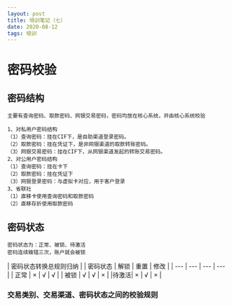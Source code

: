 ```yaml
---
layout: post
title: 培训笔记（七）
date: 2020-08-12
tags: 培训
---
```


# 密码校验
## 密码结构

```
主要有查询密码、取款密码、网银交易密码，密码均放在核心系统，并由核心系统校验
```


```
1、对私用户密码结构
（1）查询密码：挂在CIF下，是自助渠道登录密码。
（2）取款密码：挂在凭证下，是非网银渠道的取款转账密码。
（3）网银交易密码：挂在CIF下，从网银渠道发起的转账交易密码。
2、对公用户密码结构
（1）查询密码：挂在卡下
（2）取款密码：挂在凭证下
（3）网银登录密码：与虚拟卡对应，用于客户登录
3、省联社
（1）直移卡使用查询密码和取款密码
（2）直移存折使用取款密码
```


## 密码状态
```
密码状态为：正常、被锁、待激活
密码连续输错三次，账户就会被锁
```

| 密码状态转换总规则归纳 |
| 密码状态 | 解锁 | 重置 | 修改 |
| --- | --- | --- | --- |
| 正常 | × | √ | √ |
| 被锁 | √ | √ | × |
|待激活| × | √ | × |

### 交易类别、交易渠道、密码状态之间的校验规则




















